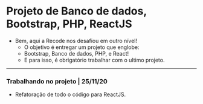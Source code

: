 # Projeto de Banco de dados, Bootstrap, PHP, ReactJS

- Bem, aqui a Recode nos desafiou em outro nível!
  -  O objetivo é entregar um projeto que englobe:
    - Bootstrap, Banco de dados, PHP, e React!
  - E para isso, é obrigatório trabalhar com o ultimo projeto.

---

### Trabalhando no projeto | 25/11/20
- Refatoração de todo o código para ReactJS.
